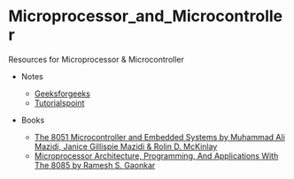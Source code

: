 # Microprocessor_and_Microcontroller
Resources for Microprocessor & Microcontroller

- Notes
  - [Geeksforgeeks](https://www.tutorialspoint.com/signals_and_systems/index.htm)
  - [Tutorialspoint](https://www.tutorialspoint.com/microprocessor/index.htm)
  
- Books
  - [The 8051 Microcontroller and Embedded Systems by Muhammad Ali Mazidi, Janice Gillispie Mazidi & Rolin D. McKinlay](https://www.academia.edu/31736611/The_8051_Microcontroller_and_Embedded_Systems_Mazidi_pdf)
  - [Microprocessor Architecture, Programming, And Applications With The 8085 by Ramesh S. Gaonkar](https://doku.pub/download/microprocessor-architecture-programming-and-applications-with-the-8085-by-ramesh-s-gaonkarpdf-6lkvmvmno204)
